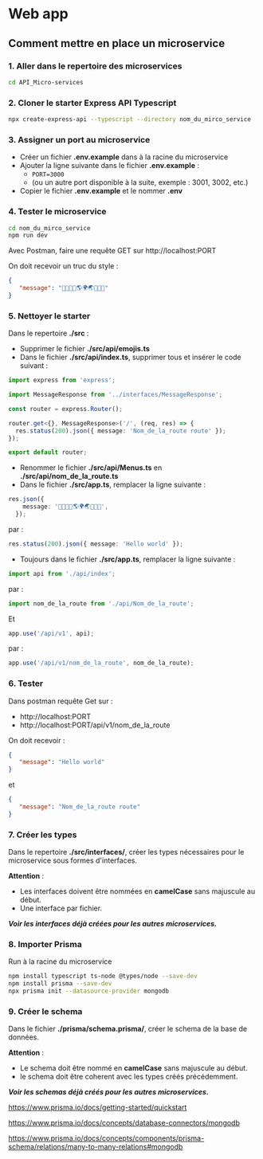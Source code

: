 # Web app


## Comment mettre en place un microservice

### 1. Aller dans le repertoire des microservices

```sh
cd API_Micro-services
```
### 2. Cloner le starter Express API Typescript

```sh
npx create-express-api --typescript --directory nom_du_mirco_service
```

### 3. Assigner un port au microservice

 - Créer un fichier **.env.example** dans à la racine du microservice
 - Ajouter la ligne suivante dans le fichier **.env.example** :
   - ```PORT=3000```
   - (ou un autre port disponible à la suite, exemple : 3001, 3002, etc.)
 - Copier le fichier **.env.example** et le nommer **.env**

### 4. Tester le microservice

```sh
cd nom_du_mirco_service
npm run dev
```
Avec Postman, faire une requête GET sur http://localhost:PORT

On doit recevoir un truc du style :
```json
{
   "message": "🦄🌈✨👋🌎🌍🌏✨🌈🦄"
}
```

### 5. Nettoyer le starter

Dans le repertoire **./src** :

- Supprimer le fichier **./src/api/emojis.ts**
- Dans le fichier **./src/api/index.ts**, supprimer tous et insérer le code suivant :
```typescript
import express from 'express';

import MessageResponse from '../interfaces/MessageResponse';

const router = express.Router();

router.get<{}, MessageResponse>('/', (req, res) => {
  res.status(200).json({ message: 'Nom_de_la_route route' });
});

export default router;
```
- Renommer le fichier **./src/api/Menus.ts** en **./src/api/nom_de_la_route.ts**
- Dans le fichier **./src/app.ts**, remplacer la ligne suivante :
```typescript
res.json({
    message: '🦄🌈✨👋🌎🌍🌏✨🌈🦄',
  });
```
par :
```typescript
res.status(200).json({ message: 'Hello world' });
```
- Toujours dans le fichier **./src/app.ts**, remplacer la ligne suivante :
```typescript
import api from './api/index';
```
par :
```typescript
import nom_de_la_route from './api/Nom_de_la_route';
```
Et 
```typescript
app.use('/api/v1', api);
```
par :
```typescript
app.use('/api/v1/nom_de_la_route', nom_de_la_route);
```

### 6. Tester

Dans postman requête Get sur :
- http://localhost:PORT
- http://localhost:PORT/api/v1/nom_de_la_route

On doit recevoir :
```json
{
   "message": "Hello world"
}
```
et 
```json
{
   "message": "Nom_de_la_route route"
}
```

### 7. Créer les types

Dans le repertoire **./src/interfaces/**, créer les types nécessaires pour le microservice sous formes d'interfaces.

**Attention** :
- Les interfaces doivent être nommées en **camelCase** sans majuscule au début.
- Une interface par fichier.

***Voir les interfaces déjà créées pour les autres microservices.***

### 8. Importer Prisma

Run à la racine du microservice
```sh
npm install typescript ts-node @types/node --save-dev
npm install prisma --save-dev
npx prisma init --datasource-provider mongodb
```
### 9. Créer le schema

Dans le fichier **./prisma/schema.prisma/**, créer le schema de la base de données.

**Attention** :
- Le schema doit être nommé en **camelCase** sans majuscule au début.
- le schema doit être coherent avec les types créés précédemment.

***Voir les schemas déjà créés pour les autres microservices.***

https://www.prisma.io/docs/getting-started/quickstart

https://www.prisma.io/docs/concepts/database-connectors/mongodb

https://www.prisma.io/docs/concepts/components/prisma-schema/relations/many-to-many-relations#mongodb